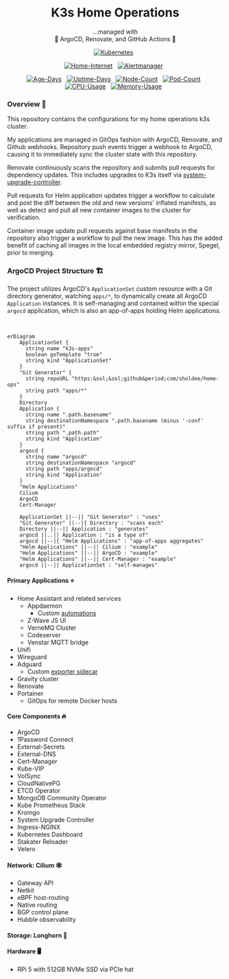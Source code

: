 <div align="center">

# K3s Home Operations

...managed with<br />
🤖 ArgoCD, Renovate, and GitHub Actions 🤖

</div>

<div align="center">

[![Kubernetes](https://img.shields.io/endpoint?url=https%3A%2F%2Fkromgo.sholdee.net%3A8443%2Fkubernetes_version&style=for-the-badge&logo=kubernetes&logoColor=white&color=blue&label=)](https://k3s.io/)&nbsp;&nbsp;

</div>

<div align="center">

[![Home-Internet](https://img.shields.io/endpoint?url=https%3A%2F%2Fhealthchecks.io%2Fbadge%2F51183e61-d334-4de9-acb4-abfdf9%2F4nYMJsdM-2%2Fhome-internet.shields&label=Home%20Internet&style=for-the-badge&logo=mikrotik&logoColor=white)](https://healthchecks.io)&nbsp;&nbsp;
[![Alertmanager](https://img.shields.io/endpoint?url=https%3A%2F%2Fhealthchecks.io%2Fbadge%2F51183e61-d334-4de9-acb4-abfdf9%2F6loCWl61-2%2Falert-manager.shields&label=alert%20manager&style=for-the-badge&logo=prometheus&logoColor=white)](https://healthchecks.io)&nbsp;&nbsp;

</div>

<div align="center">

[![Age-Days](https://img.shields.io/endpoint?url=https%3A%2F%2Fkromgo.sholdee.net%3A8443%2Fcluster_age_days&style=flat-square&label=Age)](https://github.com/kashalls/kromgo/)&nbsp;&nbsp;
[![Uptime-Days](https://img.shields.io/endpoint?url=https%3A%2F%2Fkromgo.sholdee.net%3A8443%2Fcluster_uptime_days&style=flat-square&label=Uptime)](https://github.com/kashalls/kromgo/)&nbsp;&nbsp;
[![Node-Count](https://img.shields.io/endpoint?url=https%3A%2F%2Fkromgo.sholdee.net%3A8443%2Fcluster_node_count&style=flat-square&label=Nodes)](https://github.com/kashalls/kromgo/)&nbsp;&nbsp;
[![Pod-Count](https://img.shields.io/endpoint?url=https%3A%2F%2Fkromgo.sholdee.net%3A8443%2Fcluster_pod_count&style=flat-square&label=Pods)](https://github.com/kashalls/kromgo/)&nbsp;&nbsp;
[![CPU-Usage](https://img.shields.io/endpoint?url=https%3A%2F%2Fkromgo.sholdee.net%3A8443%2Fcluster_cpu_usage&style=flat-square&label=CPU)](https://github.com/kashalls/kromgo/)&nbsp;&nbsp;
[![Memory-Usage](https://img.shields.io/endpoint?url=https%3A%2F%2Fkromgo.sholdee.net%3A8443%2Fcluster_memory_usage&style=flat-square&label=Memory)](https://github.com/kashalls/kromgo/)&nbsp;&nbsp;

</div>

### Overview 📔

This repository contains the configurations for my home operations k3s cluster.

My applications are managed in GitOps fashion with ArgoCD, Renovate, and Github webhooks. Repository push events trigger a webhook to ArgoCD, causing it to immediately sync the cluster state with this repository.

Renovate continuously scans the repository and submits pull requests for dependency updates. This includes upgrades to K3s itself via [system-upgrade-controller](https://github.com/rancher/system-upgrade-controller).

Pull requests for Helm application updates trigger a workflow to calculate and post the diff between the old and new versions' inflated manifests, as well as detect and pull all new container images to the cluster for verification.

Container image update pull requests against base manifests in the repository also trigger a workflow to pull the new image. This has the added benefit of caching all images in the local embedded registry mirror, Spegel, prior to merging.

### ArgoCD Project Structure 🏗️

The project utilizes ArgoCD's `ApplicationSet` custom resource with a Git directory generator, watching `apps/*`, to dynamically create all ArgoCD `Application` instances. It is self-managing and contained within the special `argocd` application, which is also an app-of-apps holding Helm applications.

<br />

```mermaid
erDiagram
    ApplicationSet {
      string name "k3s-apps"
      boolean goTemplate "true"
      string kind "ApplicationSet"
    }
    "Git Generator" {
      string repoURL "https:&sol;&sol;github&period;com/sholdee/home-ops"
      string path "apps/*"
    }
    Directory
    Application {
      string name ".path.basename"
      string destinationNamespace ".path.basename (minus '-conf' suffix if present)"
      string path ".path.path"
      string kind "Application"
    }
    argocd {
      string name "argocd"
      string destinationNamespace "argocd"
      string path "apps/argocd"
      string kind "Application"
    }
    "Helm Applications"
    Cilium
    ArgoCD
    Cert-Manager

    ApplicationSet ||--|| "Git Generator" : "uses"
    "Git Generator" ||--|{ Directory : "scans each"
    Directory ||--|| Application : "generates"
    argocd ||..|| Application : "is a type of"
    argocd ||--|{ "Helm Applications" : "app-of-apps aggregates"
    "Helm Applications" ||--|| Cilium : "example"
    "Helm Applications" ||--|| ArgoCD : "example"
    "Helm Applications" ||--|| Cert-Manager : "example"
    argocd ||--|| ApplicationSet : "self-manages"
```

#### Primary Applications ⭐
  - Home Assistant and related services
    - Appdaemon
      - Custom [automations](https://github.com/sholdee/sholdee-hass-apps) 
    - Z-Wave JS UI
    - VerneMQ Cluster
    - Codeserver
    - Venstar MQTT bridge
  - Unifi
  - Wireguard
  - Adguard
    - Custom [exporter sidecar](https://github.com/sholdee/adguard-exporter)
  - Gravity cluster
  - Renovate
  - Portainer
    - GitOps for remote Docker hosts
#### Core Components 🔥
  - ArgoCD
  - 1Password Connect
  - External-Secrets
  - External-DNS
  - Cert-Manager
  - Kube-VIP
  - VolSync
  - CloudNativePG
  - ETCD Operator
  - MongoDB Community Operator
  - Kube Prometheus Stack
  - Kromgo
  - System Upgrade Controller
  - Ingress-NGINX
  - Kubernetes Dashboard
  - Stakater Reloader
  - Velero
#### Network: Cilium 🕸️
  - Gateway API
  - Netkit
  - eBPF host-routing
  - Native routing
  - BGP control plane
  - Hubble observability
#### Storage: Longhorn 💾
#### Hardware 🖥️
  - RPi 5 with 512GB NVMe SSD via PCIe hat
